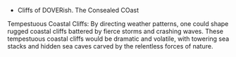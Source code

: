 - Cliffs of DOVERish. The Consealed COast

Tempestuous Coastal Cliffs: By directing weather patterns, one could shape rugged coastal cliffs battered by fierce storms and crashing waves. These tempestuous coastal cliffs would be dramatic and volatile, with towering sea stacks and hidden sea caves carved by the relentless forces of nature.